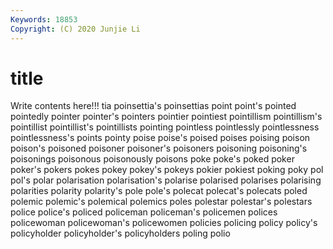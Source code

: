 ```yaml
---
Keywords: 18853
Copyright: (C) 2020 Junjie Li
---
```


# title

Write contents here!!!
tia 
poinsettia's 
poinsettias 
point 
point's 
pointed 
pointedly 
pointer
pointer's 
pointers 
pointier 
pointiest 
pointillism 
pointillism's 
pointillist 
pointillist's 
pointillists 
pointing
pointless 
pointlessly 
pointlessness 
pointlessness's 
points 
pointy 
poise 
poise's 
poised 
poises
poising 
poison 
poison's 
poisoned 
poisoner 
poisoner's 
poisoners 
poisoning 
poisoning's 
poisonings
poisonous 
poisonously 
poisons 
poke 
poke's 
poked 
poker 
poker's 
pokers 
pokes
pokey 
pokey's 
pokeys 
pokier 
pokiest 
poking 
poky 
pol 
pol's 
polar
polarisation 
polarisation's 
polarise 
polarised 
polarises 
polarising 
polarities 
polarity 
polarity's 
pole
pole's 
polecat 
polecat's 
polecats 
poled 
polemic 
polemic's 
polemical 
polemics 
poles
polestar 
polestar's 
polestars 
police 
police's 
policed 
policeman 
policeman's 
policemen 
polices
policewoman 
policewoman's 
policewomen 
policies 
policing 
policy 
policy's 
policyholder 
policyholder's 
policyholders
poling 
polio 
